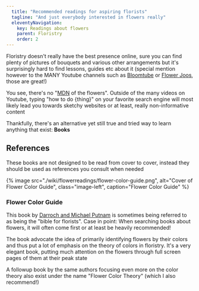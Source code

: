 ```yaml
---
  title: "Recommended readings for aspiring florists"
  tagline: "And just everybody interested in flowers really"
  eleventyNavigation:
    key: Readings about flowers
    parent: Floristry
    order: 2
---
```


Floristry doesn't really have the best presence online, sure you can find plenty of pictures of bouquets and various other arrangements but it's surprisingly hard to find lessons, guides etc about it (special mention however to the MANY Youtube channels such as [Bloomtube](https://www.youtube.com/c/Bloomtube/videos) or [Flower Joos](https://www.youtube.com/c/FlowerJoos/videos), those are great!)

You see, there's no "[MDN](https://developer.mozilla.org/en-US/) of the flowers". Outside of the many videos on Youtube, typing "how to do {thing}" on your favorite search engine will most likely lead you towards sketchy websites or at least, really non-informative content

Thankfully, there's an alternative yet still true and tried way to learn anything that exist: **Books**


## References

These books are not designed to be read from cover to cover, instead they should be used as references you consult when needed

{% image src="./wiki/flowerreadings/flower-color-guide.png", alt="Cover of Flower Color Guide", class="image-left", caption="Flower Color Guide" %}

### Flower Color Guide

This book by [Darroch and Michael Putnam](https://putnamflowers.com/) is sometimes being referred to as being the "bible for florists". Case in point: When searching books about flowers, it will often come first or at least be heavily recommended!

The book advocate the idea of primarily identifying flowers by their colors and thus put a lot of emphasis on the theory of colors in floristry. It's a very elegant book, putting much attention on the flowers through full screen pages of them at their peak state

A followup book by the same authors focusing even more on the color theory also exist under the name "Flower Color Theory" (which I also recommend!)
